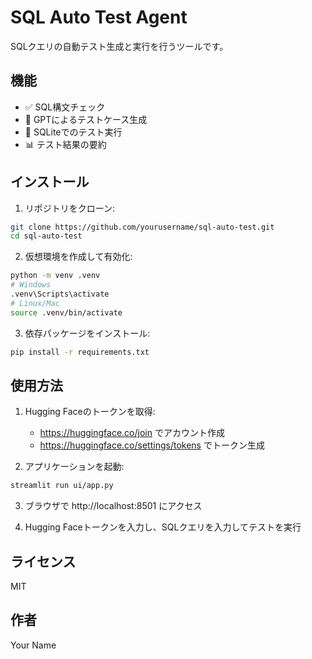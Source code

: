 # SQL Auto Test Agent

SQLクエリの自動テスト生成と実行を行うツールです。

## 機能

- ✅ SQL構文チェック
- 🤖 GPTによるテストケース生成
- 🧠 SQLiteでのテスト実行
- 📊 テスト結果の要約

## インストール

1. リポジトリをクローン:
```bash
git clone https://github.com/yourusername/sql-auto-test.git
cd sql-auto-test
```

2. 仮想環境を作成して有効化:
```bash
python -m venv .venv
# Windows
.venv\Scripts\activate
# Linux/Mac
source .venv/bin/activate
```

3. 依存パッケージをインストール:
```bash
pip install -r requirements.txt
```

## 使用方法

1. Hugging Faceのトークンを取得:
   - https://huggingface.co/join でアカウント作成
   - https://huggingface.co/settings/tokens でトークン生成

2. アプリケーションを起動:
```bash
streamlit run ui/app.py
```

3. ブラウザで http://localhost:8501 にアクセス

4. Hugging Faceトークンを入力し、SQLクエリを入力してテストを実行

## ライセンス

MIT

## 作者

Your Name
